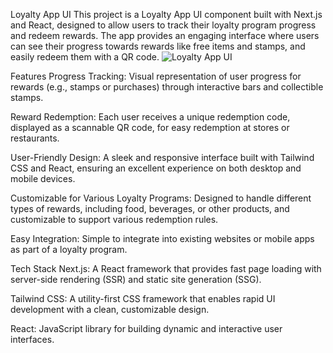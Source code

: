 Loyalty App UI
This project is a Loyalty App UI component built with Next.js and React, designed to allow users to track their loyalty program progress and redeem rewards. The app provides an engaging interface where users can see their progress towards rewards like free items and stamps, and easily redeem them with a QR code.
![Loyalty App UI](/demo.gif)

Features
Progress Tracking: Visual representation of user progress for rewards (e.g., stamps or purchases) through interactive bars and collectible stamps.

Reward Redemption: Each user receives a unique redemption code, displayed as a scannable QR code, for easy redemption at stores or restaurants.

User-Friendly Design: A sleek and responsive interface built with Tailwind CSS and React, ensuring an excellent experience on both desktop and mobile devices.

Customizable for Various Loyalty Programs: Designed to handle different types of rewards, including food, beverages, or other products, and customizable to support various redemption rules.

Easy Integration: Simple to integrate into existing websites or mobile apps as part of a loyalty program.

Tech Stack
Next.js: A React framework that provides fast page loading with server-side rendering (SSR) and static site generation (SSG).

Tailwind CSS: A utility-first CSS framework that enables rapid UI development with a clean, customizable design.

React: JavaScript library for building dynamic and interactive user interfaces.
